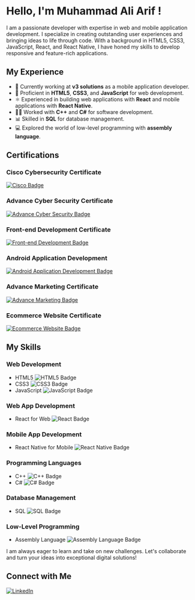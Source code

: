 # Hello, I'm Muhammad Ali Arif !

I am a passionate developer with expertise in web and mobile application development. I specialize in creating outstanding user experiences and bringing ideas to life through code. With a background in HTML5, CSS3, JavaScript, React, and React Native, I have honed my skills to develop responsive and feature-rich applications.

## My Experience

- 💼 Currently working at **v3 solutions** as a mobile application developer.
- 🚀 Proficient in **HTML5**, **CSS3**, and **JavaScript** for web development.
- ⚛️ Experienced in building web applications with **React** and mobile applications with **React Native**.
- 👨‍💻 Worked with **C++** and **C#** for software development.
- 📊 Skilled in **SQL** for database management.
- 💻 Explored the world of low-level programming with **assembly language**.

 ## Certifications
 

### Cisco Cybersecurity Certificate

[![Cisco Badge](https://img.shields.io/badge/Cisco_Cybersecurity-Certificate-red?style=for-the-badge)](https://drive.google.com/file/d/1muLH1tYZGOVHyD6FbJmg1uGYum4T-AMr/view?usp=sharing)

### Advance Cyber Security Certificate

[![Advance Cyber Security Badge](https://img.shields.io/badge/Advance%20Cyber%20Security-Certificate-red?style=for-the-badge)](https://dtmvamahs40ux.cloudfront.net/ComplementaryCourseCertificate/3305082/original/Muhammad_Ali_Arif20230910-248-6h8fiz.jpg)


### Front-end Development Certificate 

[![Front-end Development Badge](https://img.shields.io/badge/Front--end%20Development%20Certificate%20by%20Meta-FFA500?style=for-the-badge)](https://drive.google.com/file/d/1zDJBArnvCdUHDSCFGSNZVaHL-ZKDezq7/view?usp=sharing)



### Android Application Development 

[![Android Application Development Badge](https://img.shields.io/badge/Android%20Application%20Development-Certification-lightorange?style=for-the-badge&labelColor=lightorange)](https://dtmvamahs40ux.cloudfront.net/ComplementaryCourseCertificate/3298235/original/Muhammad_Ali_Arif20230909-70-170egaq.jpg)


### Advance Marketing Certificate

[![Advance Marketing Badge](https://img.shields.io/badge/Advance%20Marketing-Certificate-success?style=for-the-badge&labelColor=lightgreen&logoColor=white)](https://dtmvamahs40ux.cloudfront.net/ComplementaryCourseCertificate/3302885/original/Muhammad_Ali_Arif20230910-148-qdrj2o.jpg)


### Ecommerce Website Certificate

[![Ecommerce Website Badge](https://img.shields.io/badge/Ecommerce%20Website-Certificate-009688?style=for-the-badge&labelColor=009688&logoColor=white)](https://dtmvamahs40ux.cloudfront.net/ComplementaryCourseCertificate/3299450/original/Muhammad_Ali_Arif20230909-70-7a2l7c.jpg)


## My Skills

### Web Development

- HTML5 ![HTML5 Badge](https://img.shields.io/badge/HTML5-E34F26?style=for-the-badge&logo=html5&logoColor=white)
- CSS3 ![CSS3 Badge](https://img.shields.io/badge/CSS3-1572B6?style=for-the-badge&logo=css3&logoColor=white)
- JavaScript ![JavaScript Badge](https://img.shields.io/badge/JavaScript-F7DF1E?style=for-the-badge&logo=javascript&logoColor=black)

### Web App Development

- React for Web ![React Badge](https://img.shields.io/badge/React-61DAFB?style=for-the-badge&logo=react&logoColor=white)
  
### Mobile App Development

- React Native for Mobile ![React Native Badge](https://img.shields.io/badge/React_Native-61DAFB?style=for-the-badge&logo=react&logoColor=white)

### Programming Languages

- C++ ![C++ Badge](https://img.shields.io/badge/C++-00599C?style=for-the-badge&logo=c%2B%2B&logoColor=white)
- C# ![C# Badge](https://img.shields.io/badge/C%23-239120?style=for-the-badge&logo=c-sharp&logoColor=white)

### Database Management

- SQL ![SQL Badge](https://img.shields.io/badge/SQL-4479A1?style=for-the-badge&logo=sql&logoColor=white)

### Low-Level Programming

- Assembly Language ![Assembly Language Badge](https://img.shields.io/badge/Assembly-000000?style=for-the-badge)

I am always eager to learn and take on new challenges. Let's collaborate and turn your ideas into exceptional digital solutions!

## Connect with Me

[![LinkedIn](https://img.shields.io/badge/LinkedIn-YourLinkedInURL-blue?style=for-the-badge&logo=linkedin)](YourLinkedInURL)


